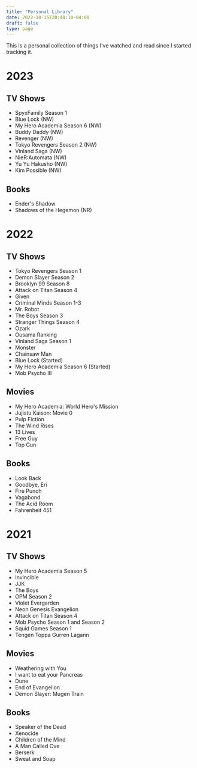 ```yaml
---
title: "Personal Library"
date: 2022-10-15T20:48:10-04:00
draft: false
type: page
---
```


This is a personal collection of things I've watched and read since I started tracking it.

# 2023
## TV Shows
- SpyxFamily Season 1
- Blue Lock (NW)
- My Hero Academia Season 6 (NW)
- Buddy Daddy (NW)
- Revenger (NW)
- Tokyo Revengers Season 2 (NW)
- Vinland Saga (NW)
- NieR:Automata (NW)
- Yu Yu Hakusho (NW)
- Kim Possible (NW)


## Books
- Ender's Shadow
- Shadows of the Hegemon (NR)

# 2022
## TV Shows
- Tokyo Revengers Season 1
- Demon Slayer Season 2
- Brooklyn 99 Season 8
- Attack on Titan Season 4
- Given
- Criminal Minds Season 1-3
- Mr. Robot
- The Boys Season 3
- Stranger Things Season 4
- Ozark
- Ousama Ranking
- Vinland Saga Season 1 
- Monster
- Chainsaw Man
- Blue Lock (Started)
- My Hero Academia Season 6 (Started)
- Mob Psycho III

## Movies
- My Hero Academia: World Hero's Mission
- Jujistu Kaison: Movie 0
- Pulp Fiction
- The Wind Rises
- 13 Lives
- Free Guy
- Top Gun

## Books
- Look Back
- Goodbye, Eri
- Fire Punch
- Vagabond
- The Acid Room
- Fahrenheit 451

# 2021
## TV Shows
- My Hero Academia Season 5
- Invincible
- JJK
- The Boys
- OPM Season 2
- Violet Evergarden
- Neon Genesis Evangelion
- Attack on Titan Season 4
- Mob Psycho Season 1 and Season 2
- Squid Games Season 1
- Tengen Toppa Gurren Lagann

## Movies
- Weathering with You
- I want to eat your Pancreas
- Dune
- End of Evangelion
- Demon Slayer: Mugen Train

## Books
- Speaker of the Dead
- Xenocide
- Children of the Mind
- A Man Called Ove
- Berserk 
- Sweat and Soap 
